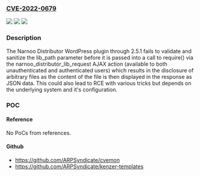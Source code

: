 ### [CVE-2022-0679](https://cve.mitre.org/cgi-bin/cvename.cgi?name=CVE-2022-0679)
![](https://img.shields.io/static/v1?label=Product&message=Narnoo%20Distributor&color=blue)
![](https://img.shields.io/static/v1?label=Version&message=2.5.1%3C%3D%202.5.1%20&color=brighgreen)
![](https://img.shields.io/static/v1?label=Vulnerability&message=CWE-22%20Improper%20Limitation%20of%20a%20Pathname%20to%20a%20Restricted%20Directory%20('Path%20Traversal')&color=brighgreen)

### Description

The Narnoo Distributor WordPress plugin through 2.5.1 fails to validate and sanitize the lib_path parameter before it is passed into a call to require() via the narnoo_distributor_lib_request AJAX action (available to both unauthenticated and authenticated users) which results in the disclosure of arbitrary files as the content of the file is then displayed in the response as JSON data. This could also lead to RCE with various tricks but depends on the underlying system and it's configuration.

### POC

#### Reference
No PoCs from references.

#### Github
- https://github.com/ARPSyndicate/cvemon
- https://github.com/ARPSyndicate/kenzer-templates

